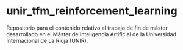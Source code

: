 # unir_tfm_reinforcement_learning
Repositorio para el contenido relativo al trabajo de fin de máster desarrollado en el Máster de Inteligencia Artificial de la Universidad Internacional de La Rioja (UNIR).
